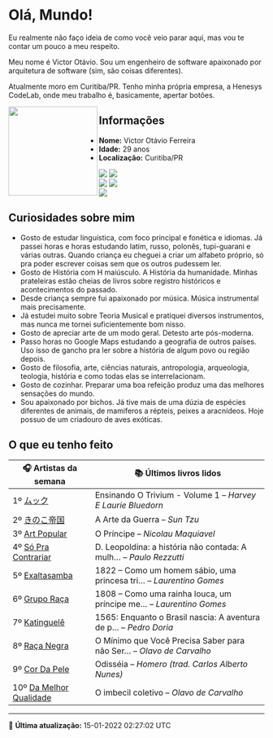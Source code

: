 # Olá, Mundo!

Eu realmente não faço ideia de como você veio parar aqui, mas vou te contar um pouco a meu respeito.

Meu nome é Victor Otávio. Sou um engenheiro de software apaixonado por arquitetura de software (sim, são coisas diferentes).

Atualmente moro em Curitiba/PR. Tenho minha própria empresa, a Henesys CodeLab, onde meu trabalho é, basicamente, apertar botões.

<img align="left" src="https://github.com/vctrtvfrrr/vctrtvfrrr/raw/master/octocat.png" alt="" width="175" />

## Informações

- **Nome:** Victor Otávio Ferreira
- **Idade:** 29 anos
- **Localização:** Curitiba/PR

[![](https://img.shields.io/badge/LinkedIn-victorotavio-blue)](https://www.linkedin.com/in/victorotavio/) [![](https://img.shields.io/badge/Twitter-@vctrtvfrrr-blue)](https://twitter.com/vctrtvfrrr)  
[![](https://img.shields.io/badge/GitHub-vctrtvfrrr-24292e)](https://github.com/vctrtvfrrr) [![](https://img.shields.io/badge/GitLab-vctrtvfrrr-ec5d16)](https://gitlab.com/vctrtvfrrr)  
[![](https://img.shields.io/badge/Email-victor@otavioferreira.com.br-red)](mailto:victor@otavioferreira.com.br)  

## Curiosidades sobre mim

-   Gosto de estudar linguística, com foco principal e fonética e idiomas. Já passei horas e horas estudando latim, russo, polonês, tupi-guarani e várias outras. Quando criança eu cheguei a criar um alfabeto próprio, só pra poder escrever coisas sem que os outros pudessem ler.
-   Gosto de História com H maiúsculo. A História da humanidade. Minhas prateleiras estão cheias de livros sobre registro históricos e acontecimentos do passado.
-   Desde criança sempre fui apaixonado por música. Música instrumental mais precisamente.
-   Já estudei muito sobre Teoria Musical e pratiquei diversos instrumentos, mas nunca me tornei suficientemente bom nisso.
-   Gosto de apreciar arte de um modo geral. Detesto arte pós-moderna.
-   Passo horas no Google Maps estudando a geografia de outros países. Uso isso de gancho pra ler sobre a história de algum povo ou região depois.
-   Gosto de filosofia, arte, ciências naturais, antropologia, arqueologia, teologia, história e como todas elas se interrelacionam.
-   Gosto de cozinhar. Preparar uma boa refeição produz uma das melhores sensações do mundo.
-   Sou apaixonado por bichos. Já tive mais de uma dúzia de espécies diferentes de animais, de mamiferos a répteis, peixes a aracnídeos. Hoje possuo de um criadouro de aves exóticas.


## O que eu tenho feito

|                                  🎧 Artistas da semana                                   |                      📚 Últimos livros lidos                      |
|------------------------------------------------------------------------------------------|-------------------------------------------------------------------|
| 1º [ムック](https://www.last.fm/music/%E3%83%A0%E3%83%83%E3%82%AF)                       | Ensinando O Trivium - Volume 1	–	_Harvey E Laurie Bluedorn_         |
| 2º [きのこ帝国](https://www.last.fm/music/%E3%81%8D%E3%81%AE%E3%81%93%E5%B8%9D%E5%9B%BD) | A Arte da Guerra	–	_Sun Tzu_                                        |
| 3º [Art Popular](https://www.last.fm/music/Art+Popular)                                  | O Príncipe	–	_Nicolau Maquiavel_                                    |
| 4º [Só Pra Contrariar](https://www.last.fm/music/S%C3%B3+Pra+Contrariar)                 | D. Leopoldina: a história não contada: A mulh…	–	_Paulo Rezzutti_   |
| 5º [Exaltasamba](https://www.last.fm/music/Exaltasamba)                                  | 1822 – Como um homem sábio, uma princesa tri…	–	_Laurentino Gomes_  |
| 6º [Grupo Raça](https://www.last.fm/music/Grupo+Ra%C3%A7a)                               | 1808 – Como uma rainha louca, um príncipe me…	–	_Laurentino Gomes_  |
| 7º [Katinguelê](https://www.last.fm/music/Katinguel%C3%AA)                               | 1565: Enquanto o Brasil nascia: A aventura de p…	–	_Pedro Doria_    |
| 8º [Raça Negra](https://www.last.fm/music/Ra%C3%A7a+Negra)                               | O Mínimo que Você Precisa Saber para não Ser…	–	_Olavo de Carvalho_ |
| 9º [Cor Da Pele](https://www.last.fm/music/Cor+Da+Pele)                                  | Odisséia	–	_Homero (trad. Carlos Alberto Nunes)_                    |
| 10º [Da Melhor Qualidade](https://www.last.fm/music/Da+Melhor+Qualidade)                 | O imbecil coletivo	–	_Olavo de Carvalho_                            |


---

🚀 **Última atualização:** 15-01-2022 02:27:02 UTC